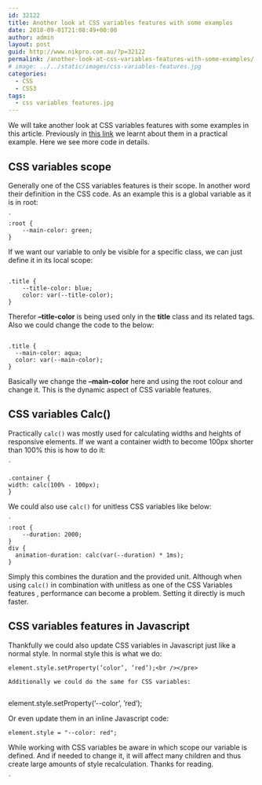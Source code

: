 ```yaml
---
id: 32122
title: Another look at CSS variables features with some examples
date: 2018-09-01T21:08:49+00:00
author: admin
layout: post
guid: http://www.nikpro.com.au/?p=32122
permalink: /another-look-at-css-variables-features-with-some-examples/
# image: ../../static/images/css-variables-features.jpg
categories:
  - CSS
  - CSS3
tags:
  - css variables features.jpg
---
```


We will take another look at CSS variables features with some examples in this article. Previously in [this link](http://www.nikpro.com.au/how-to-update-css-variables-using-javascript-with-examples/) we learnt about them in a practical example. Here we see more code in details.

## CSS variables scope

Generally one of the CSS variables features is their scope. In another word their definition in the CSS code. As an example this is a global variable as it is in root:


```
`
:root {
	--main-color: green;
}

```


If we want our variable to only be visible for a specific class, we can just define it in its local scope:


```

.title {
	--title-color: blue;
	color: var(--title-color);
}

```


Therefor **&#8211;title-color** is being used only in the **title** class and its related tags. Also we could change the code to the below:


```

.title {
  --main-color: aqua;
  color: var(--main-color);
}

```


Basically we change the **&#8211;main-color** here and using the root colour and change it. This is the dynamic aspect of CSS variable features.

## CSS variables Calc() 

Practically `calc()` was mostly used for calculating widths and heights of responsive elements. If we want a container width to become 100px shorter than 100% this is how to do it:


```
`

.container {
width: calc(100% - 100px);
}
```


We could also use `calc()` for unitless CSS variables like below:


```
`
:root {
	--duration: 2000;
}
div {
  animation-duration: calc(var(--duration) * 1ms);
}
```


Simply this combines the duration and the provided unit. Although when using `calc()` in combination with unitless as one of the CSS Variables features , performance can become a problem. Setting it directly is much faster.

## CSS variables features in Javascript

Thankfully we could also update CSS variables in Javascript just like a normal style. In normal style this is what we do:


```
element.style.setProperty(’color’, ’red’);<br /></pre>

Additionally we could do the same for CSS variables:


```
element.style.setProperty(’--color’, ’red’); </pre>

Or even update them in an inline Javascript code:


```
element.style = "--color: red";
```


While working with CSS variables be aware in which scope our variable is defined. And if needed to change it, it will affect many children and thus create large amounts of style recalculation. Thanks for reading.

```
`
